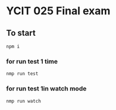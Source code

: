 # YCIT 025 Final exam

## To start
```
npm i
```

### for run test 1 time

```
nmp run test
```

### for run test 1in watch mode

```
nmp run watch
```